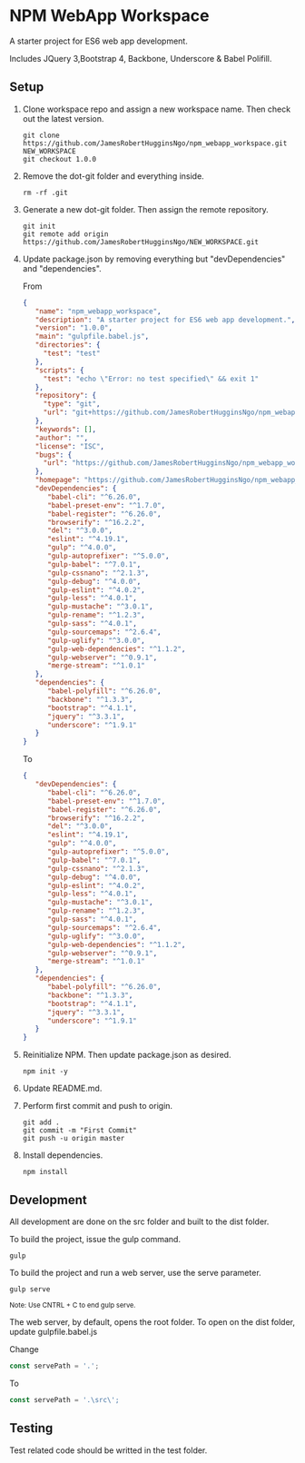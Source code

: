 # NPM WebApp Workspace

A starter project for ES6 web app development.

Includes JQuery 3,Bootstrap 4, Backbone, Underscore & Babel Polifill.

## Setup

1. Clone workspace repo and assign a new workspace name. Then check out the latest version.

   ``` shell
   git clone https://github.com/JamesRobertHugginsNgo/npm_webapp_workspace.git NEW_WORKSPACE
   git checkout 1.0.0
   ```

1. Remove the dot-git folder and everything inside.

   ``` shell
   rm -rf .git
   ```

1. Generate a new dot-git folder. Then assign the remote repository.

   ``` shell
   git init
   git remote add origin https://github.com/JamesRobertHugginsNgo/NEW_WORKSPACE.git
   ```

1. Update package.json by removing everything but "devDependencies" and "dependencies".

   From

   ``` json
   {
      "name": "npm_webapp_workspace",
      "description": "A starter project for ES6 web app development.",
      "version": "1.0.0",
      "main": "gulpfile.babel.js",
      "directories": {
        "test": "test"
      },
      "scripts": {
        "test": "echo \"Error: no test specified\" && exit 1"
      },
      "repository": {
        "type": "git",
        "url": "git+https://github.com/JamesRobertHugginsNgo/npm_webapp_workspace.git"
      },
      "keywords": [],
      "author": "",
      "license": "ISC",
      "bugs": {
        "url": "https://github.com/JamesRobertHugginsNgo/npm_webapp_workspace/issues"
      },
      "homepage": "https://github.com/JamesRobertHugginsNgo/npm_webapp_workspace#readme",
      "devDependencies": {
         "babel-cli": "^6.26.0",
         "babel-preset-env": "^1.7.0",
         "babel-register": "^6.26.0",
         "browserify": "^16.2.2",
         "del": "^3.0.0",
         "eslint": "^4.19.1",
         "gulp": "^4.0.0",
         "gulp-autoprefixer": "^5.0.0",
         "gulp-babel": "^7.0.1",
         "gulp-cssnano": "^2.1.3",
         "gulp-debug": "^4.0.0",
         "gulp-eslint": "^4.0.2",
         "gulp-less": "^4.0.1",
         "gulp-mustache": "^3.0.1",
         "gulp-rename": "^1.2.3",
         "gulp-sass": "^4.0.1",
         "gulp-sourcemaps": "^2.6.4",
         "gulp-uglify": "^3.0.0",
         "gulp-web-dependencies": "^1.1.2",
         "gulp-webserver": "^0.9.1",
         "merge-stream": "^1.0.1"
      },
      "dependencies": {
         "babel-polyfill": "^6.26.0",
         "backbone": "^1.3.3",
         "bootstrap": "^4.1.1",
         "jquery": "^3.3.1",
         "underscore": "^1.9.1"
      }
   }
   ```

   To

   ``` json
   {
      "devDependencies": {
         "babel-cli": "^6.26.0",
         "babel-preset-env": "^1.7.0",
         "babel-register": "^6.26.0",
         "browserify": "^16.2.2",
         "del": "^3.0.0",
         "eslint": "^4.19.1",
         "gulp": "^4.0.0",
         "gulp-autoprefixer": "^5.0.0",
         "gulp-babel": "^7.0.1",
         "gulp-cssnano": "^2.1.3",
         "gulp-debug": "^4.0.0",
         "gulp-eslint": "^4.0.2",
         "gulp-less": "^4.0.1",
         "gulp-mustache": "^3.0.1",
         "gulp-rename": "^1.2.3",
         "gulp-sass": "^4.0.1",
         "gulp-sourcemaps": "^2.6.4",
         "gulp-uglify": "^3.0.0",
         "gulp-web-dependencies": "^1.1.2",
         "gulp-webserver": "^0.9.1",
         "merge-stream": "^1.0.1"
      },
      "dependencies": {
         "babel-polyfill": "^6.26.0",
         "backbone": "^1.3.3",
         "bootstrap": "^4.1.1",
         "jquery": "^3.3.1",
         "underscore": "^1.9.1"
      }
   }
   ```

1. Reinitialize NPM. Then update package.json as desired.

   ``` shell
   npm init -y
   ```

1. Update README.md.

1. Perform first commit and push to origin.

   ``` shell
   git add .
   git commit -m "First Commit"
   git push -u origin master
   ```

1. Install dependencies.

   ``` shell
   npm install
   ```

## Development

All development are done on the src folder and built to the dist folder.

To build the project, issue the gulp command.

``` shell
gulp
```

To build the project and run a web server, use the serve parameter.

``` shell
gulp serve
```

<small>Note: Use CNTRL + C to end gulp serve.</small>

The web server, by default, opens the root folder.
To open on the dist folder, update gulpfile.babel.js

Change

``` JavaScript
const servePath = '.';
```

To

``` JavaScript
const servePath = '.\src\';
```

## Testing

Test related code should be writted in the test folder.
